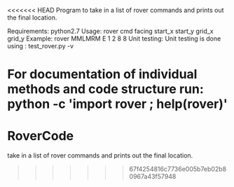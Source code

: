 <<<<<<< HEAD
Program to take in a list of rover commands and prints out the final location. 

Requirements:
  python2.7
Usage: 
  rover cmd facing start_x start_y grid_x grid_y 
Example:
  rover MMLMRM E 1 2 8 8 
Unit testing:
  Unit testing is done using : test_rover.py -v

For documentation of individual methods and code structure run: 
	python -c 'import rover ; help(rover)'
=======
# RoverCode
take in a list of rover commands and prints out the final location.
>>>>>>> 67f4254816c7736e005b7eb02b80967a43f57948

